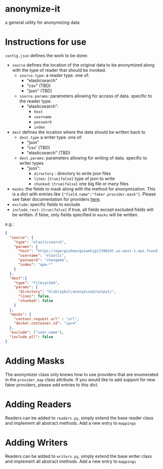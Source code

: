 # anonymize-it
a general utility for anonymizing data

# Instructions for use

`config.json` defines the work to be done:

*  `source` defines the location of the original data to be anonymized along with the type of reader that should be invoked.
   *  `source.type`: a reader type. one of:
      * "elasticsearch"
      * "csv" (TBD)
      * "json" (TBD)
   * `source.params`: parameters allowing for access of data. specific to the reader type.
      * "elasticsearch":
         * `host`
         * `username`
         * `password`
         * `index`
* `dest` defines the location where the data should be written back to
    * `dest.type` a writer type. one of:
        * "json"
        * "csv' (TBD)
        * "elasticsearch" (TBD)
    * `dest.params`: parameters allowing for writing of data. specific to writer types
       * "json":
          * `directory` : directory to write json files
          * `lines`: `{true|false}` type of json to write
          * `chunked`: `{true|false}` one big file or many files
* `masks`: the fields to mask along with the method for anonymization. This is a dict with entries like `{"field.name":"faker.provider.mask"}`. Please see faker documentation for providers [here](http://faker.readthedocs.io/en/master/providers.html).
* `exclude`: specific fields to exclude
* `include_rest`: `{true|false}` if true, all fields except excluded fields will be written. if false, only fields specified in `masks` will be written.

e.g.:

```json
{
  "source": {
    "type": "elasticsearch",
    "params": {
      "host": "https://egergiuhewrgoiwehjgr239024t.us-west-1.aws.found.io:9243/",
      "username": "elastic",
      "password": "changeme",
      "index": "apm-*"
    }
  },
  "dest":{
    "type": "filesystem",
    "params": {
      "directory": "blaklaybul/anonymized/output/",
      "lines": false,
      "chunked": false
    }
  },
  "masks": {
    "context.request.url" : "url",
    "docker.container.id": "ipv4"
  },
  "exclude": ["user.name"],
  "include_all": false
}
```

# Adding Masks

The anonymizer class only knows how to use providers that are enumerated in the `provider_map` class attribute. If you would like to add support for new faker providers, please add entries to this dict.

# Adding Readers

Readers can be added to `readers.py`, simply extend the base reader class and implement all abstract methods. Add a new entry to `mappings`

# Adding Writers

Readers can be added to `writers.py`, simply extend the base writer class and implement all abstract methods. Add a new entry to `mappings` 